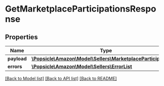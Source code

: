 # GetMarketplaceParticipationsResponse

## Properties
Name | Type | Description | Notes
------------ | ------------- | ------------- | -------------
**payload** | [**\Popsicle\Amazon\Model\Sellers\MarketplaceParticipationList**](MarketplaceParticipationList.md) |  | [optional] 
**errors** | [**\Popsicle\Amazon\Model\Sellers\ErrorList**](ErrorList.md) |  | [optional] 

[[Back to Model list]](../../README.md#documentation-for-models) [[Back to API list]](../../README.md#documentation-for-api-endpoints) [[Back to README]](../../README.md)

